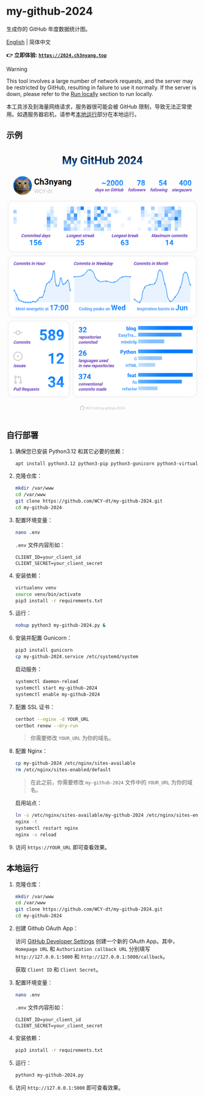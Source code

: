 # my-github-2024

生成你的 GitHub 年度数据统计图。

[English](README.md) | 简体中文

**👉 立即体验: [`https://2024.ch3nyang.top`](https://2024.ch3nyang.top)**

> [!WARNING]
>
> This tool involves a large number of network requests, and the server may be restricted by GitHub, resulting in failure to use it normally. If the server is down, please refer to the [Run locally](README.md#run-locally) section to run locally.
>
> 本工具涉及到海量网络请求，服务器很可能会被 GitHub 限制，导致无法正常使用。如遇服务器宕机，请参考[本地运行](#本地运行)部分在本地运行。

## 示例

![example](example.png)

## 自行部署

1. 确保您已安装 Python3.12 和其它必要的依赖：

    ```bash
    apt install python3.12 python3-pip python3-gunicorn python3-virtualenv nginx certbot python3-certbot-nginx -y
    ```

2. 克隆仓库：

    ```bash
    mkdir /var/www
    cd /var/www
    git clone https://github.com/WCY-dt/my-github-2024.git
    cd my-github-2024
    ```

3. 配置环境变量：

    ```bash
    nano .env
    ```

    `.env` 文件内容形如：

    ```env
    CLIENT_ID=your_client_id
    CLIENT_SECRET=your_client_secret
    ```

4. 安装依赖：

    ```bash
    virtualenv venv
    source venv/bin/activate
    pip3 install -r requirements.txt
    ```

5. 运行：

    ```bash
    nohup python3 my-github-2024.py &
    ```

6. 安装并配置 Gunicorn：

    ```bash
    pip3 install gunicorn
    cp my-github-2024.service /etc/systemd/system
    ```

    启动服务：

    ```bash
    systemctl daemon-reload
    systemctl start my-github-2024
    systemctl enable my-github-2024
    ```

7. 配置 SSL 证书：

    ```bash
    certbot --nginx -d YOUR_URL
    certbot renew --dry-run
    ```

    > 你需要修改 `YOUR_URL` 为你的域名。

8. 配置 Nginx：

    ```bash
    cp my-github-2024 /etc/nginx/sites-available
    rm /etc/nginx/sites-enabled/default
    ```

    > 在此之前，你需要修改 `my-github-2024` 文件中的 `YOUR_URL` 为你的域名。

    启用站点：

    ```bash
    ln -s /etc/nginx/sites-available/my-github-2024 /etc/nginx/sites-enabled
    nginx -t
    systemctl restart nginx
    nginx -s reload
    ```

9. 访问 `https://YOUR_URL` 即可查看效果。

## 本地运行

1. 克隆仓库：

    ```bash
    mkdir /var/www
    cd /var/www
    git clone https://github.com/WCY-dt/my-github-2024.git
    cd my-github-2024
    ```

2. 创建 Github OAuth App：

    访问 [GitHub Developer Settings](https://developer.github.com/settings/applications/new) 创建一个新的 OAuth App。其中，`Homepage URL` 和 `Authorization callback URL` 分别填写 `http://127.0.0.1:5000` 和 `http://127.0.0.1:5000/callback`。

    获取 `Client ID` 和 `Client Secret`。

3. 配置环境变量：

    ```bash
    nano .env
    ```

    `.env` 文件内容形如：

    ```env
    CLIENT_ID=your_client_id
    CLIENT_SECRET=your_client_secret
    ```

4. 安装依赖：

    ```bash
    pip3 install -r requirements.txt
    ```

5. 运行：

    ```bash
    python3 my-github-2024.py
    ```

6. 访问 `http://127.0.0.1:5000` 即可查看效果。
